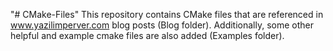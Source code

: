 "# CMake-Files" 
This repository contains CMake files that are referenced in www.yazilimperver.com blog posts (Blog folder). Additionally, some other helpful and example cmake files are also added (Examples folder).